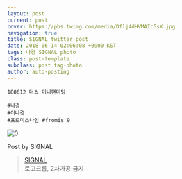 ```yaml
---
layout: post
current: post
cover: https://pbs.twimg.com/media/Dflj4dHVMAIc5sX.jpg
navigation: true
title: SIGNAL twitter post
date: 2018-06-14 02:06:08 +0900 KST
tags: 나경 SIGNAL photo
class: post-template
subclass: post tag-photo
author: auto-posting
---
```


```  
180612 더쇼 미니팬미팅  
  
#나경  
#이나경  
#프로미스나인 #fromis_9  

```

![0](https://pbs.twimg.com/media/Dflj4dHVMAIc5sX.jpg)


Post by SIGNAL

> [SIGNAL](https://twitter.com/Studio_NaGyung)  
로고크롭, 2차가공 금지